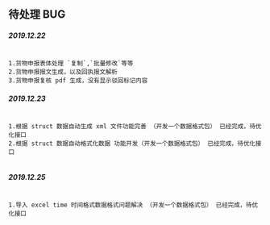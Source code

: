 ## 待处理 BUG

##### 2019.12.22
```

1.货物申报表体处理 `复制`,`批量修改`等等
2.货物申报报文生成，以及回执报文解析
3.货物申报复核 pdf 生成，没有显示驳回标记内容

```

##### 2019.12.23
```

1.根据 struct 数据自动生成 xml 文件功能完善 （开发一个数据格式包） 已经完成，待优化接口
2.根据 struct 数据自动格式化数据 功能开发（开发一个数据格式包） 已经完成，待优化接口


```


##### 2019.12.25
```

1.导入 excel time 时间格式数据格式问题解决 （开发一个数据格式包） 已经完成，待优化接口

```